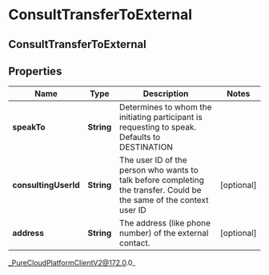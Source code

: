 # ConsultTransferToExternal

## ConsultTransferToExternal

## Properties

|Name | Type | Description | Notes|
|------------ | ------------- | ------------- | -------------|
| **speakTo** | **String** | Determines to whom the initiating participant is requesting to speak. Defaults to DESTINATION | |
| **consultingUserId** | **String** | The user ID of the person who wants to talk before completing the transfer. Could be the same of the context user ID | [optional] |
| **address** | **String** | The address (like phone number) of the external contact. | [optional] |



_PureCloudPlatformClientV2@172.0.0_
